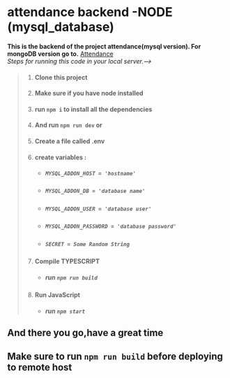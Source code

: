# attendance backend -NODE (mysql_database)
**This is the backend of the project attendance(mysql version). For mongoDB version go to.** [ Attendance ](https://github.com/ArnabPratimSaha/attendence)  
*Steps for running this code in your local server.-->*
> 1. #### Clone this project
> 2. #### Make sure if you have node installed
> 3. #### run `npm i` to install all the dependencies
> 4. #### And run `npm run dev` or 
> 5. #### Create a file called **.env**
> 6. #### **create variables :**
>       - ##### `MYSQL_ADDON_HOST = 'hostname'`
>       - ##### `MYSQL_ADDON_DB = 'database name'`
>       - ##### `MYSQL_ADDON_USER = 'database user'`
>       - ##### `MYSQL_ADDON_PASSWORD = 'database password'`
>       - ##### `SECRET = Some Random String`
> 7. #### Compile TYPESCRIPT
>       - ##### run `npm run build`
> 8. #### Run JavaScript
>       - ##### run `npm start`
## And there you go,have a great time

## Make sure to run `npm run build` before deploying to remote host
